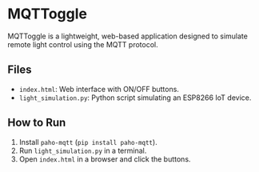 # MQTToggle
MQTToggle is a lightweight, web-based application designed to simulate remote light control using the MQTT protocol.

## Files
- `index.html`: Web interface with ON/OFF buttons.
- `light_simulation.py`: Python script simulating an ESP8266 IoT device.

## How to Run
1. Install `paho-mqtt` (`pip install paho-mqtt`).
2. Run `light_simulation.py` in a terminal.
3. Open `index.html` in a browser and click the buttons.
